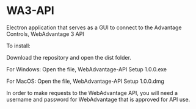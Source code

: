 # WA3-API
Electron application that serves as a GUI to connect to the Advantage Controls, WebAdvantage 3 API

To install: 

Download the repository and open the dist folder. 

For Windows: Open the file, WebAdvantage-API Setup 1.0.0.exe 

For MacOS: Open the file, WebAdvantage-API Setup 1.0.0.dmg 

In order to make requests to the WebAdvantage API, you will need a username and password for WebAdvantage that is approved for API use. 
